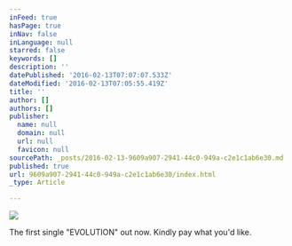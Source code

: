 ```yaml
---
inFeed: true
hasPage: true
inNav: false
inLanguage: null
starred: false
keywords: []
description: ''
datePublished: '2016-02-13T07:07:07.533Z'
dateModified: '2016-02-13T07:05:55.419Z'
title: ''
author: []
authors: []
publisher:
  name: null
  domain: null
  url: null
  favicon: null
sourcePath: _posts/2016-02-13-9609a907-2941-44c0-949a-c2e1c1ab6e30.md
published: true
url: 9609a907-2941-44c0-949a-c2e1c1ab6e30/index.html
_type: Article

---
```

![](https://the-grid-user-content.s3-us-west-2.amazonaws.com/eaf8235d-e782-4de9-914d-e3bc39b57428.png)

The first single "EVOLUTION" out now.  Kindly pay what you'd like.